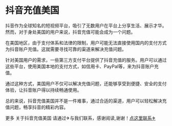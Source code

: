 # 抖音充值美国

抖音作为全球知名的短视频平台，吸引了无数用户在平台上分享生活、展示才华。然而，对于身处美国的用户来说，抖音充值可能会成为一个问题。

在美国地区，由于支付体系和法律的限制，用户可能无法直接使用国内的支付方式为抖音账户充值。这就需要寻找可靠的渠道来解决充值问题。

针对美国用户的需求，一些第三方支付平台提供了抖音充值的服务。用户可以通过这些平台，使用美国本地的支付方式，如信用卡、PayPal等，来为抖音账户充值。

通过这种方式，美国用户不仅可以解决充值问题，还能够享受到便捷、安全的支付体验，让抖音账户得以持续畅通使用。

总的来说，抖音充值美国并不是一件难事，通过合适的渠道，用户可以轻松解决充值问题，畅享抖音的精彩内容。

更多 关于抖音充值美国 请通过✈与我们联系，感谢阅读,谢谢！[点这里联系✈](https://bbd.k02.cc)